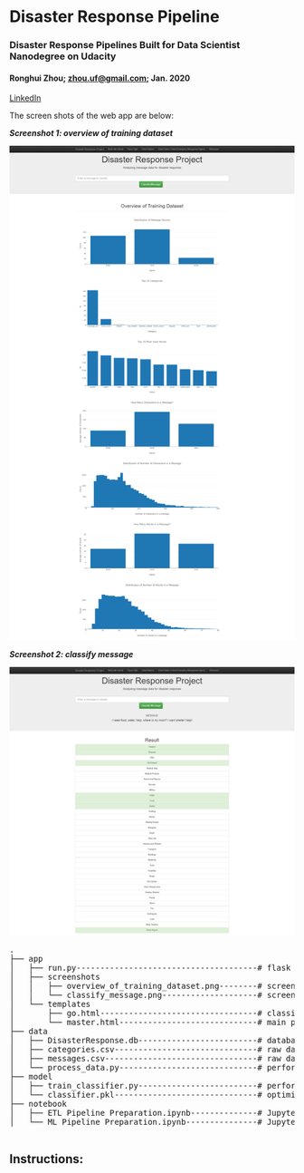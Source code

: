 # Disaster Response Pipeline
### Disaster Response Pipelines Built for Data Scientist Nanodegree on Udacity

#### Ronghui Zhou; zhou.uf@gmail.com; Jan. 2020 
[LinkedIn](https://www.linkedin.com/in/ronghuizhou/)


The screen shots of the web app are below:

**_Screenshot 1: overview of training dataset_**

![Overview of training dataset](/app/screenshots/overview_of_training_dataset.png)

**_Screenshot 2: classify message_**

![Classify message](/app/screenshots/classify_message.png)

<a id='files'></a>

<pre>
.
├── app
│   ├── run.py--------------------------------------# flask file to run app
│   ├── screenshots
│ 	│	├── overview_of_training_dataset.png--------# screenshot of web app: overview of training dataset
│   │ 	└──	classify_message.png--------------------# screenshot of web app: classify message
│   └── templates
│       ├── go.html---------------------------------# classification result page of web app
│       └── master.html-----------------------------# main page of web app
├── data
│   ├── DisasterResponse.db-------------------------# database to save cleaned data
│   ├── categories.csv------------------------------# raw data to process: categories
│   ├── messages.csv--------------------------------# raw data to process: messages
│   └── process_data.py-----------------------------# perform ETL pipline
├── model
│   ├── train_classifier.py-------------------------# perform classification pipeline
│   └── classifier.pkl------------------------------# optimized ML model saved
├── notebook
│   ├── ETL Pipeline Preparation.ipynb--------------# Jupyter notebook for ETL 
│   └── ML Pipeline Preparation.ipynb---------------# Jupyter notebook for ML

</pre>


## Instructions:
